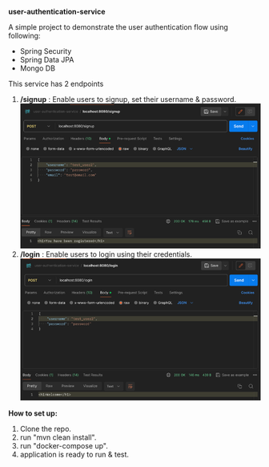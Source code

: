**user-authentication-service**

A simple project to demonstrate the user authentication flow using following:
* Spring Security
* Spring Data JPA
* Mongo DB

This service has 2 endpoints 
1. **/signup** : Enable users to signup, set their username & password.
    ![img.png](img.png)
2. **/login** : Enable users to login using their credentials.
    ![img_1.png](img_1.png)

**How to set up:**
1. Clone the repo.
2. run "mvn clean install".
3. run "docker-compose up".
4. application is ready to run & test.